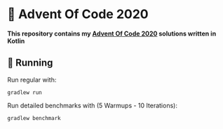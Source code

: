 # 🎄 Advent Of Code 2020

**This repository contains my [Advent Of Code 2020](https://adventofcode.com/) solutions written in Kotlin**

## 🚀 Running

Run regular with:
```
gradlew run
```

Run detailed benchmarks with (5 Warmups - 10 Iterations):
```
gradlew benchmark
```
